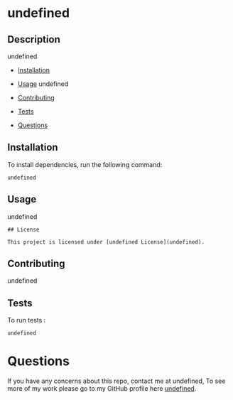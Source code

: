 # undefined


## Description
undefined
* [Installation](#installation)

* [Usage](#usage)
undefined
* [Contributing](#contributing)

* [Tests](#tests)

* [Questions](#questions)

## Installation

To install dependencies, run the following command:

```
undefined
```

## Usage 

undefined


    
    ## License
    
    This project is licensed under [undefined License](undefined).
    

## Contributing

undefined

## Tests

To run tests :
```
undefined
```

# Questions

If you have any concerns about this repo, contact me at undefined, To see more of my work please go to my GitHub profile here [undefined](https://github.com/JohnnyC7212?tab=repositories/undefined/).

